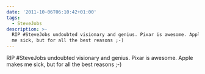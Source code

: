 ```yaml
---
date: '2011-10-06T06:10:42+01:00'
tags:
  - SteveJobs
description: >-
  RIP #SteveJobs undoubted visionary and genius. Pixar is awesome. Apple makes
  me sick, but for all the best reasons ;-)
---
```

RIP #SteveJobs undoubted visionary and genius. Pixar is awesome. Apple makes me sick, but for all the best reasons ;-)
